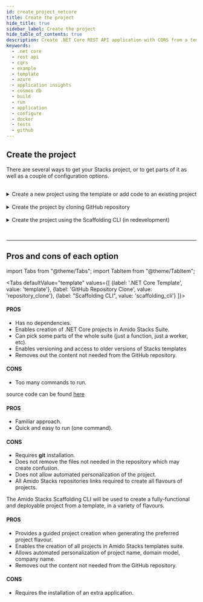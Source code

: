 ```yaml
---
id: create_project_netcore
title: Create the project
hide_title: true
sidebar_label: Create the project
hide_table_of_contents: true
description: Create .NET Core REST API application with CQRS from a template
keywords:
  - .net core
  - rest api
  - cqrs
  - example
  - template
  - azure
  - application insights
  - cosmos db
  - build
  - run
  - application
  - configure
  - docker
  - tests
  - github
---
```


## Create the project

There are several ways to get your Stacks project, or to get parts of it as well as a couple of configuration options.

<br />


<details>
<summary>Create a new project using the template or add code to an existing project</summary>

<div>

1. ### Install the package

    Access Amido.Stacks.CQRS.Events.Template package page in Nuget [here](https://www.nuget.org/packages/Amido.Stacks.CQRS.Events.Templates/)
    Copy and execute the command displayed in the page (if you want to get the latest version).
    For example

    ```bash title="Run the command to install the package"
    dotnet new --install Amido.Stacks.CQRS.Events.Templates::0.0.92
    ```

 Once installed, you obtain 6 templates that can be used

2. ### stacks-cqrs-events-app

    <p>The full template containing API, functions, background worker and build infrastructure</p>

    Navigate to the folder where you wish to create a new project on.

    ```bash title="Run the command to create the project"
    dotnet new stacks-cqrs-events-app -n Company.Project -do YourDomain -e MessagingProvider -d DatabaseOption
    ```

    The above command will create a folder and a repository called `Company.Project`.

3. ### stacks-cqrs-events-webapi

    <p>A template for the api project. If you need a CQRS WebAPI that can publish messages, this is the template to use.</p>

    Navigate to the folder where you wish to create a new project on.

    ```bash title="Run the command to create the project"
    dotnet new stacks-cqrs-events-webapi -n Company.Project -do YourDomain -e MessagingProvider
    ```

    The above command will create a folder and a repository called `Company.Project`.

4. ### stacks-az-func-cosmosdb-worker

    <p>A template for a Azure Function containing a CosmosDb change feed trigger. Upon a CosmosDb event, the worker reads it and publishes a message to Service Bus.</p>

    Navigate to the folder where you wish to create a new project on.

    ```bash title="Run the command to create the function"
    dotnet new stacks-az-func-cosmosdb-worker -n Company.Project
    ```

5. ### stacks-az-func-asb-listener

    <p>A template containing an Azure Function project with a single function that has a Service Bus subscription trigger. The function receives the message and deserializes it.</p>

    Navigate to the folder where you wish to create a new project on.

    ```bash title="Run the command to create the function"
    dotnet new stacks-az-func-asb-listener -n Company.Project
    ```

6. ### stacks-asb-worker

    <p>A template contains a background worker application that reads and handles messages from a ServiceBus subscription.</p>

    Navigate to the folder where you wish to create a new project on.

    ```bash title="Run the command to create the function"
    dotnet new stacks-asb-worker -n Company.Project
    ```

:::note Template parameter details (some templates may offer only a subset of the arguments shown)

* **-n**, **--name**
    * Sets the project name
    * Omitting it will result in the project name being the same as the folder where the command has been ran from
* **-do**, **--domain**
    * Sets the name of the aggregate root object. It is also the name of the collection within CosmosDB instance.
* **-d**, **--database**
    * Configures which database provider to be used
* **-d**, **--database**
    * Configures which database provider to be used
* **-e**, **--eventPublisher**
    * Configures the messaging service
* **-en**, **--enableFunctionWorker**
    * Configures the messaging service
* **-p:e**, **--enableFunctionListener**
    * Configures the messaging service
* **-p:en**, **--enableBackgroundWorker**
    * Configures the messaging service
* **-o**
    * Sets the path to where the project is added
    * Omitting the parameter will result in the creation of a new folder
:::

</div>
</details>

<br />

<details>
<summary>Create the project by cloning GitHub repository</summary>
<div>

Clone the .NET project to your local machine from here: [stacks-dotnet-cqrs-events repository](https://github.com/amido/stacks-dotnet-cqrs-events)

    ```bash title="Run git clone repository command"
    git clone git@github.com:amido/stacks-dotnet-cqrs-events.git
    ```

</div>
</details>

<br/>

<details>
<summary>Create the project using the Scaffolding CLI (in redevelopment)</summary>

<div>

The scaffolding CLI is being redeveloped to offer you more guided choices of Amido Stacks project flavour.
Based on the answers, the ready-to-build project template will be produced.

</div>
</details>

<br/><hr/>

## Pros and cons of each option

import Tabs from "@theme/Tabs";
import TabItem from "@theme/TabItem";

<Tabs
    defaultValue="template"
    values={[
        {label: '.NET Core Template', value: 'template'},
        {label: 'GitHub Repository Clone', value: 'repository_clone'},
        {label: "Scaffolding  CLI", value: 'scaffolding_cli'}
    ]}>
    <TabItem value="template">
        <h4>PROS</h4>
        <ul>
            <li>Has no dependencies.</li>
            <li>Enables creation of .NET Core projects in Amido Stacks Suite.</li>
            <li>Can pick some parts of the whole suite (just a function, just a worker, etc).</li>
            <li>Enables versioning and access to older versions of Stacks templates</li>
            <li>Removes out the content not needed from the GitHub repository.</li>
        </ul>
        <h4>CONS</h4>
        <ul>
            <li>Too many commands to run.</li>
        </ul>
    </TabItem>
    <TabItem value="repository_clone">
    <p>source code can be found [here](https://github.com/amido/stacks-dotnet-cqrs)</p>
        <h4>PROS</h4>
        <ul>
            <li>Familiar approach.</li>
            <li>Quick and easy to run (one command).</li>
        </ul>
        <h4>CONS</h4>
        <ul>
            <li>Requires <strong>git</strong> installation.</li>
            <li>Does not remove the files not needed in the repository which may create confusion.</li>
            <li>Does not allow automated personalization of the project.</li>
            <li>All Amido Stacks repositories links required to create all flavours of projects.</li>
        </ul>
    </TabItem>
    <TabItem value="scaffolding_cli">
        <p>The Amido Stacks Scaffolding CLI will be used to create a fully-functional and deployable project from a template, in a variety of flavours.</p>
        <h4>PROS</h4>
        <ul>
            <li>Provides a guided project creation when generating the preferred project flavour.</li>
            <li>Enables the creation of all projects in Amido Stacks templates suite.</li>
            <li>Allows automated personalization of project name, domain model, company name.</li>
            <li>Removes out the content not needed from the GitHub repository.</li>
        </ul>
        <h4>CONS</h4>
        <ul>
            <li>Requires the installation of an extra application.</li>
        </ul>
    </TabItem>
</Tabs>

<br />

